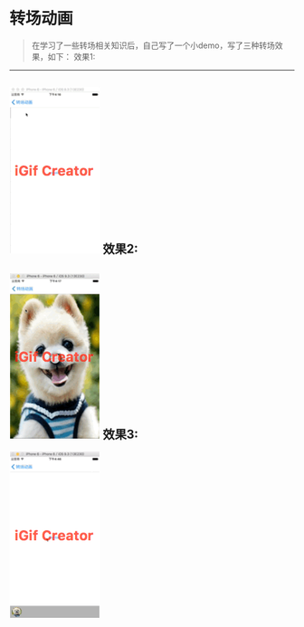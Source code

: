 转场动画
====
>在学习了一些转场相关知识后，自己写了一个小demo，写了三种转场效果，如下：
效果1:
----
![翻页效果](https://github.com/karenkaren/TransitionDemo/raw/master/GIF/page.gif) 
效果2:
----
![扩散效果](https://github.com/karenkaren/TransitionDemo/raw/master/GIF/spread.gif) 
效果3:
----
![qq音乐效果](https://github.com/karenkaren/TransitionDemo/raw/master/GIF/qq.gif) 

